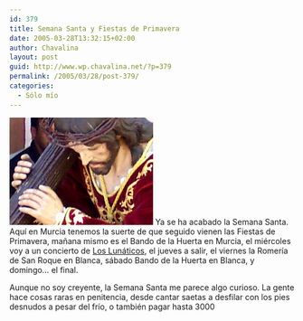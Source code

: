 ```yaml
---
id: 379
title: Semana Santa y Fiestas de Primavera
date: 2005-03-28T13:32:15+02:00
author: Chavalina
layout: post
guid: http://www.wp.chavalina.net/?p=379
permalink: /2005/03/28/post-379/
categories:
  - Sólo mío
---
```

<img class="imgizqda" src="/imagenes/fotos/jesus.jpg" alt="Jesús" /> Ya se ha acabado la Semana Santa. Aquí en Murcia tenemos la suerte de que seguido vienen las Fiestas de Primavera, ma&ntilde;ana mismo es el Bando de la Huerta en Murcia, el miércoles voy a un concierto de <a href="http://www.los-lunaticos.com/" target="_blank">Los Lunáticos</a>, el jueves a salir, el viernes la Romería de San Roque en Blanca, sábado Bando de la Huerta en Blanca, y domingo… el final.

Aunque no soy creyente, la Semana Santa me parece algo curioso. La gente hace cosas raras en penitencia, desde cantar saetas a desfilar con los pies desnudos a pesar del frío, o también pagar hasta 3000